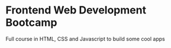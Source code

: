 # Frontend Web Development Bootcamp
Full course in HTML, CSS and Javascript to build some cool apps
